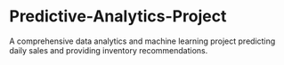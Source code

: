 # Predictive-Analytics-Project
A comprehensive data analytics and machine learning project predicting daily sales and providing inventory recommendations.
